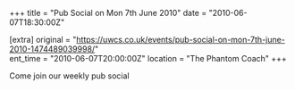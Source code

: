 +++
title = "Pub Social on Mon 7th June 2010"
date = "2010-06-07T18:30:00Z"

[extra]
original = "https://uwcs.co.uk/events/pub-social-on-mon-7th-june-2010-1474489039998/"    
ent_time = "2010-06-07T20:00:00Z"
location = "The Phantom Coach"
+++

Come join our weekly pub social

